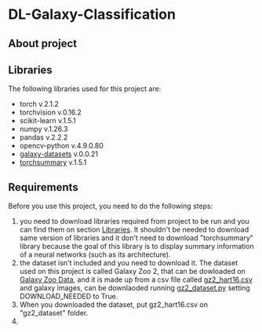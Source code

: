 # DL-Galaxy-Classification

## About project

## Libraries <a name="libs"></a>
The following libraries used for this project are:
- torch v.2.1.2
- torchvision v.0.16.2
- scikit-learn v.1.5.1
- numpy v.1.26.3
- pandas v.2.2.2
- opencv-python v.4.9.0.80
- [galaxy-datasets](https://pypi.org/project/galaxy-datasets/) v.0.0.21
- [torchsummary](https://github.com/sksq96/pytorch-summary) v.1.5.1

## Requirements
Before you use this project, you need to do the following steps:
1. you need to download libraries required from project to be run and you can find them on section [Libraries](#libs).
   It shouldn't be needed to download same version of libraries and it don't need to download "torchsummary" library because
   the goal of this library is to display summary information of a neural networks (such as its architecture).
2. the dataset isn't included and you need to download it. The dataset used on this project is called Galaxy Zoo 2,
   that can be dowloaded on [Galaxy Zoo Data](https://data.galaxyzoo.org/), and it is made up from a csv file called [gz2_hart16.csv](https://gz2hart.s3.amazonaws.com/gz2_hart16.csv.gz)
   and galaxy images, can be downlaoded running [gz2_dataset.py](https://github.com/bottamichele/DL-Galaxy-Classification/blob/main/gz2_dataset.py) setting DOWNLOAD_NEEDED to True.
3. When you downloaded the dataset, put gz2_hart16.csv on "gz2_dataset" folder.
4. 

